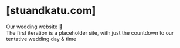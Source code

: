 # [stuandkatu.com]

Our wedding website 💍  
The first iteration is a placeholder site, with just the countdown to our tentative wedding day & time